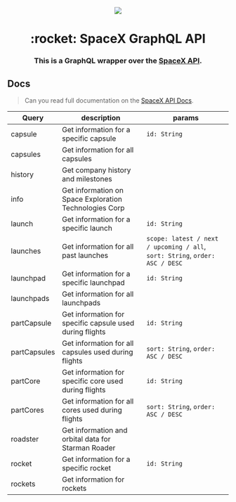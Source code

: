 <p align="center"><img src="https://www.spacex.com/sites/spacex/files/styles/media_gallery_large/public/first_reflight_-_10_ses-10_east_deck.jpg"></p>

<h1 align="center">:rocket: SpaceX GraphQL API</h1>
<h3 align="center">This is a GraphQL wrapper over the <a href="https://github.com/r-spacex/SpaceX-API">SpaceX API</a>.</h3>

## Docs

> Can you read full documentation on the [SpaceX API Docs](https://github.com/r-spacex/SpaceX-API/tree/master/docs).

|Query|description|params|
|---|---|---|
|capsule|Get information for a specific capsule|`id: String`|
|capsules|Get information for all capsules|   |
|history|Get company history and milestones|   |
|info|Get information on Space Exploration Technologies Corp|   |
|launch|Get information for a specific launch|`id: String`|
|launches|Get information for all past launches| `scope: latest / next / upcoming / all`, `sort: String`, `order: ASC / DESC` |
|launchpad|Get information for a specific launchpad|`id: String`|
|launchpads|Get information for all launchpads|   |
|partCapsule|Get information for specific capsule used during flights|`id: String`|
|partCapsules|Get information for all capsules used during flights|`sort: String`, `order: ASC / DESC`|
|partCore|Get information for specific core used during flights|`id: String`|
|partCores|Get information for all cores used during flights|`sort: String`, `order: ASC / DESC`|
|roadster|Get information and orbital data for Starman Roader|   |
|rocket|Get information for a specific rocket|`id: String`|
|rockets|Get information for rockets|   |
